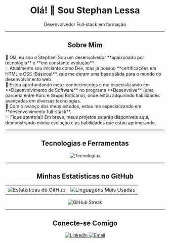 <h1 align="center">Olá! 👋 Sou Stephan Lessa</h1>

<p align="center">
  Desenvolvedor Full-stack em formação
</p>

---

<h2 align="center">Sobre Mim</h2>

<p align="esquerda">
  🌟 Olá, eu sou o Stephan! Sou um desenvolvedor **apaixonado por tecnologia** e **em constante evolução**.
  <br>
  💡 Atualmente sou iniciante como Dev, mas já possuo **certificações em HTML e CSS (Básicos)**, que me deram uma base sólida para o mundo do desenvolvimento web.
  <br>
  🌱 Estou aprofundando meus conhecimentos e me especializando em **Desenvolvimento de Software** no programa **Desenvolve** (uma parceria entre Koru e Grupo Boticário), onde estou adquirindo habilidades avançadas em diversas tecnologias.
  <br>
  🚀 Com o avanço dos meus estudos, estou me especializando em **desenvolvimento full-stack**.
  <br>
  ✨ Fique atento(a)! Em breve, meus projetos estarão disponíveis aqui, demonstrando minha evolução e as habilidades que estou aprimorando.
</p>

---

<h2 align="center">Tecnologias e Ferramentas</h2>

<p align="center">
  <img src="https://skillicons.dev/icons?i=html,css,js,nodejs,git,github,vscode" alt="Tecnologias" />
  <br>
  </p>

---

<h2 align="center">Minhas Estatísticas no GitHub</h2>

<table align="center">
  <tr>
    <td>
      <img src="https://github-readme-stats.vercel.app/api?username=StephanLessa&show_icons=true&theme=dark&include_all_commits=true&count_private=true" alt="Estatísticas do GitHub" />
    </td>
    <td>
      <img src="https://github-readme-stats.vercel.app/api/top-langs/?username=StephanLessa&layout=compact&theme=dark" alt="Linguagens Mais Usadas" />
    </td>
  </tr>
</table>

<p align="center">
  <img src="https://github-readme-streak-stats.herokuapp.com/?user=StephanLessa&theme=dark" alt="GitHub Streak" />
</p>

---

<h2 align="center">Conecte-se Comigo</h2>

<p align="center">
  <a href="https://linkedin.com/in/SEU_LINKEDIN" target="_blank">
    <img src="https://img.shields.io/badge/LinkedIn-0077B5?style=for-the-badge&logo=linkedin&logoColor=white" alt="LinkedIn" />
  </a>
  <a href="mailto:SEU_EMAIL" target="_blank">
    <img src="https://img.shields.io/badge/Gmail-D14836?style=for-the-badge&logo=gmail&logoColor=white" alt="Email" />
  </a>
  </p>
